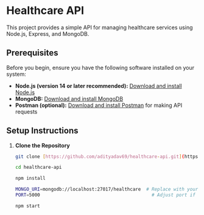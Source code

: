 # Healthcare API

This project provides a simple API for managing healthcare services using Node.js, Express, and MongoDB.

## Prerequisites

Before you begin, ensure you have the following software installed on your system:

- **Node.js (version 14 or later recommended):** [Download and install Node.js](https://nodejs.org/)
- **MongoDB:** [Download and install MongoDB](https://www.mongodb.com/try/download/community)
- **Postman (optional):** [Download and install Postman](https://www.postman.com/downloads/) for making API requests

## Setup Instructions

1. **Clone the Repository**

   ```bash
   git clone [https://github.com/adityadav69/healthcare-api.git](https://github.com/adityadav69/healthcare-api.git)

   cd healthcare-api

   npm install

   MONGO_URI=mongodb://localhost:27017/healthcare  # Replace with your MongoDB connection string
   PORT=5000                                         # Adjust port if needed

   npm start
